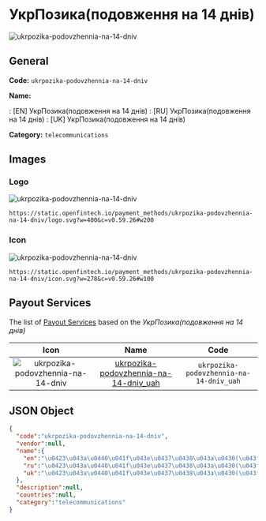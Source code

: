 
# УкрПозика(подовження на 14 днів) 
![ukrpozika-podovzhennia-na-14-dniv](https://static.openfintech.io/payment_methods/ukrpozika-podovzhennia-na-14-dniv/logo.svg?w=400&c=v0.59.26#w200)  

## General 
**Code:** `ukrpozika-podovzhennia-na-14-dniv` 
 
**Name:** 
 
:	[EN] УкрПозика(подовження на 14 днів) 
:	[RU] УкрПозика(подовження на 14 днів) 
:	[UK] УкрПозика(подовження на 14 днів) 
 
**Category:** `telecommunications` 
 

## Images 

### Logo 
![ukrpozika-podovzhennia-na-14-dniv](https://static.openfintech.io/payment_methods/ukrpozika-podovzhennia-na-14-dniv/logo.svg?w=400&c=v0.59.26#w200)  

```
https://static.openfintech.io/payment_methods/ukrpozika-podovzhennia-na-14-dniv/logo.svg?w=400&c=v0.59.26#w200
```  

### Icon 
![ukrpozika-podovzhennia-na-14-dniv](https://static.openfintech.io/payment_methods/ukrpozika-podovzhennia-na-14-dniv/icon.svg?w=278&c=v0.59.26#w100)  

```
https://static.openfintech.io/payment_methods/ukrpozika-podovzhennia-na-14-dniv/icon.svg?w=278&c=v0.59.26#w100
```  

## Payout Services 
 
The list of [Payout Services](/payout-services/) based on the _УкрПозика(подовження на 14 днів)_ 

|Icon|Name|Code| 
|:---:|:---:|:---:| 
|![ukrpozika-podovzhennia-na-14-dniv](https://static.openfintech.io/payout_methods/ukrpozika-podovzhennia-na-14-dniv/icon.svg?w=278&c=v0.59.26#w40) |[ukrpozika-podovzhennia-na-14-dniv_uah](/payout-services/ukrpozika-podovzhennia-na-14-dniv_uah/)|`ukrpozika-podovzhennia-na-14-dniv_uah`| 
 

## JSON Object 

```json
{
  "code":"ukrpozika-podovzhennia-na-14-dniv",
  "vendor":null,
  "name":{
    "en":"\u0423\u043a\u0440\u041f\u043e\u0437\u0438\u043a\u0430(\u043f\u043e\u0434\u043e\u0432\u0436\u0435\u043d\u043d\u044f \u043d\u0430 14 \u0434\u043d\u0456\u0432)",
    "ru":"\u0423\u043a\u0440\u041f\u043e\u0437\u0438\u043a\u0430(\u043f\u043e\u0434\u043e\u0432\u0436\u0435\u043d\u043d\u044f \u043d\u0430 14 \u0434\u043d\u0456\u0432)",
    "uk":"\u0423\u043a\u0440\u041f\u043e\u0437\u0438\u043a\u0430(\u043f\u043e\u0434\u043e\u0432\u0436\u0435\u043d\u043d\u044f \u043d\u0430 14 \u0434\u043d\u0456\u0432)"
  },
  "description":null,
  "countries":null,
  "category":"telecommunications"
}
```  
